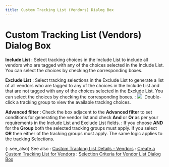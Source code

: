 ```yaml
---
title: Custom Tracking List (Vendors) Dialog Box
---
```


# Custom Tracking List (Vendors) Dialog Box 


**Include List**
: Select tracking choices in the Include List to include  all vendors who are tagged with any of the choices selected in the  Include List. You can select the choices by checking the corresponding  boxes.


**Exclude List**
: Select tracking selections in the Exclude List to  generate a list of all vendors who are tagged to any of the choices  in the Include List and that are not tagged with any of the choices  selected in the Exclude List. You can select the choices by checking the  corresponding boxes.
: ![]({{site.ct_baseurl}}/img/note.gif)  Double-click  a tracking group to view the available tracking choices.


**Advanced filter**
: Check the box adjacent to the **Advanced 
 filter** to set conditions for generating the vendor list and check  **And** or **Or**  as per your requirements in the Include List and Exclude List fields.
: If you choose **AND**  for the **Group**  both the selected  tracking groups must apply. If you select **OR**  then either of the tracking groups must apply. The same logic applies  to the tracking Selections.


{:.see_also}
See also
: [Custom  Tracking List Details - Vendors]({{site.ct_baseurl}}/vendor-tracking/custom_tracking_list_details_vendors.html)
: [Create  a Custom Tracking List for Vendors]({{site.ct_baseurl}}/vendor-tracking/create_a_custom_tracking_list_for_vendors.html)
: [Selection  Criteria for Vendor List Dialog Box]({{site.ct_baseurl}}/misc/selection_criteria_for_vendor_list_dialog_box.html)
